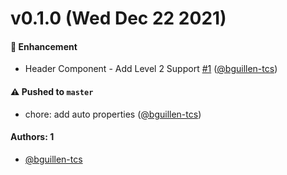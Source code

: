 # v0.1.0 (Wed Dec 22 2021)

#### 🚀 Enhancement

- Header Component - Add Level 2 Support [#1](https://github.com/bguillen-tcs/auto-poc/pull/1) ([@bguillen-tcs](https://github.com/bguillen-tcs))

#### ⚠️ Pushed to `master`

- chore: add auto properties ([@bguillen-tcs](https://github.com/bguillen-tcs))

#### Authors: 1

- [@bguillen-tcs](https://github.com/bguillen-tcs)
